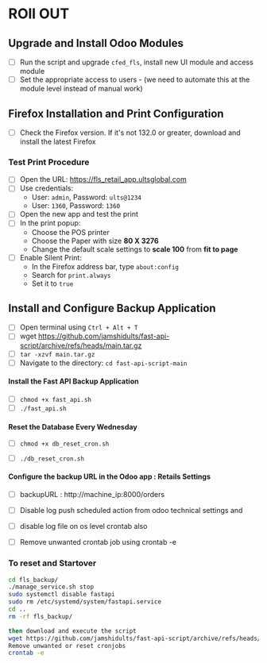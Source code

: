# ROll OUT
## Upgrade and Install Odoo Modules

- [ ] Run the script and upgrade `cfed_fls`, install new UI module and access module
- [ ] Set the appropriate access to users - (we need to automate this at the module level instead of manual work)

## Firefox Installation and Print Configuration

- [ ] Check the Firefox version. If it's not 132.0 or greater, download and install the latest Firefox

### Test Print Procedure

- [ ] Open the URL: https://fls_retail_app.ultsglobal.com
- [ ] Use credentials:
  - User: `admin`, Password: `ults@1234`
  - User: `1360`, Password: `1360`
- [ ] Open the new app and test the print
- [ ] In the print popup:
  - Choose the POS printer
  - Choose the Paper with size **80 X 3276**
  - Change the default scale settings to **scale 100**  from **fit to page**
- [ ] Enable Silent Print:
  - In the Firefox address bar, type `about:config`
  - Search for `print.always`
  - Set it to `true`

## Install and Configure Backup Application

- [ ] Open terminal using `Ctrl + Alt + T`
- [ ] wget https://github.com/jamshidults/fast-api-script/archive/refs/heads/main.tar.gz
- [ ] `tar -xzvf main.tar.gz`
- [ ] Navigate to the directory: `cd fast-api-script-main`

#### Install the Fast API Backup Application

- [ ] `chmod +x fast_api.sh`
- [ ] `./fast_api.sh`

#### Reset the Database Every Wednesday

- [ ] `chmod +x db_reset_cron.sh`
- [ ] `./db_reset_cron.sh`





#### Configure the backup URL in the Odoo app : Retails Settings

- [ ] backupURL : http://machine_ip:8000/orders
- [ ] Disable log push scheduled action from odoo technical settings and 
- [ ] disable log file on os level crontab also
- [ ] Remove unwanted crontab job using crontab -e


### To reset and Startover
``` bash
cd fls_backup/
./manage_service.sh stop
sudo systemctl disable fastapi
sudo rm /etc/systemd/system/fastapi.service
cd ..
rm -rf fls_backup/

then download and execute the script
wget https://github.com/jamshidults/fast-api-script/archive/refs/heads/main.tar.gz
Remove unwanted or reset cronjobs
crontab -e
```